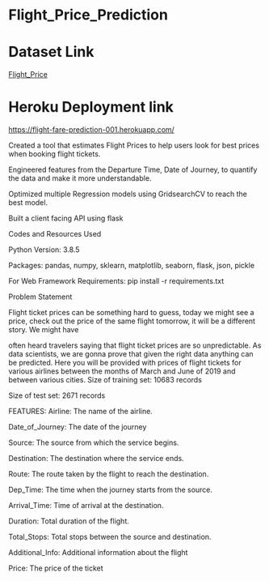 # Flight_Price_Prediction

# Dataset Link

[Flight_Price](https://www.kaggle.com/nikhilmittal/flight-fare-prediction-mh)<br>

# Heroku Deployment link
https://flight-fare-prediction-001.herokuapp.com/


Created a tool that estimates Flight Prices to help users look for best prices when booking flight tickets.


Engineered features from the Departure Time, Date of Journey, to quantify the data and make it more understandable.

Optimized multiple Regression models using GridsearchCV to reach the best model.

Built a client facing API using flask

Codes and Resources Used

Python Version: 3.8.5

Packages: pandas, numpy, sklearn, matplotlib, seaborn, flask, json, pickle

For Web Framework Requirements: pip install -r requirements.txt

Problem Statement

Flight ticket prices can be something hard to guess, today we might see a price, check out the price of the same flight tomorrow, it will be a different story. We might have 

often heard travelers saying that flight ticket prices are so unpredictable. As data scientists, we are gonna prove that given the right data anything can be predicted. Here you 
will be provided with prices of flight tickets for various airlines between the months of March and June of 2019 and between various cities. Size of training set: 10683 records


Size of test set: 2671 records

FEATURES: Airline: The name of the airline.

Date_of_Journey: The date of the journey

Source: The source from which the service begins.

Destination: The destination where the service ends.

Route: The route taken by the flight to reach the destination.

Dep_Time: The time when the journey starts from the source.

Arrival_Time: Time of arrival at the destination.

Duration: Total duration of the flight.



Total_Stops: Total stops between the source and destination.

Additional_Info: Additional information about the flight

Price: The price of the ticket

